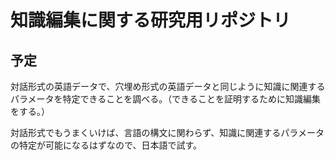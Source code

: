 # 知識編集に関する研究用リポジトリ

## 予定
  
対話形式の英語データで、穴埋め形式の英語データと同じように知識に関連するパラメータを特定できることを調べる。（できることを証明するために知識編集をする。）
  
対話形式でもうまくいけば、言語の構文に関わらず、知識に関連するパラメータの特定が可能になるはずなので、日本語で試す。
